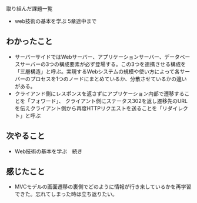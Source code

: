 取り組んだ課題一覧  
- web技術の基本を学ぶ 5章途中まで
## わかったこと
- サーバーサイドではWebサーバー、アプリケーションサーバー、データベースサーバーの3つの構成要素が必ず登場する。この3つを連携させる構成を「三層構造」と呼ぶ。実現するWebシステムの規模や使い方によって各サーバーのプロセスを1つのノードにまとめているか、分散させているかの違いがある。
- クライアンド側にレスポンスを返さずにアプリケーション内部で遷移することを「フォワード」、
クライアント側にステータス302を返し遷移先のURLを伝えクライアント側から再度HTTPリクエストを送ることを「リダイレクト」と呼ぶ
## 次やること  
- Web技術の基本を学ぶ　続き
## 感じたこと 
- MVCモデルの画面遷移の裏側でどのように情報が行き来しているかを再学習できた。忘れてしまった時は立ち返りたい。        